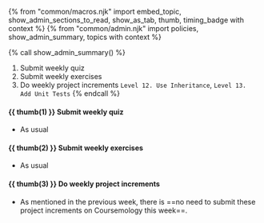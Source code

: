 {% from "common/macros.njk" import embed_topic, show_admin_sections_to_read, show_as_tab, thumb, timing_badge with context %}
{% from "common/admin.njk" import policies, show_admin_summary, topics with context %}

{% call show_admin_summary() %}
1. Submit weekly quiz
1. Submit weekly exercises
1. Do weekly project increments `Level 12. Use Inheritance`, `Level 13. Add Unit Tests`
{% endcall %}


#### {{ thumb(1) }} Submit weekly quiz

* As usual


#### {{ thumb(2) }} Submit weekly exercises

* As usual


#### {{ thumb(3) }} Do weekly project increments

* As mentioned in the previous week, there is ==no need to submit these project increments on Coursemology this week==.

<span id="week10-project">

<include src="montyFragment.md" boilerplate var-displacement="../.." var-header="**Level 12. Use Inheritance**" var-fragment="monty-fragment.md#monty12" />
<include src="montyFragment.md" boilerplate var-displacement="../.." var-header="**Level 13. Add Unit Tests**" var-fragment="monty-fragment.md#monty13" />
</span>
